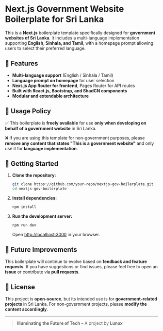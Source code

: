 # Next.js Government Website Boilerplate for Sri Lanka

This is a **Next.js** boilerplate template specifically designed for **government websites of Sri Lanka**. It includes a multi-language implementation supporting **English, Sinhala, and Tamil**, with a homepage prompt allowing users to select their preferred language.

## 🚀 Features

- **Multi-language support** (English / Sinhala / Tamil)
- **Language prompt on homepage** for user selection
- **Next.js App Router for frontend**, Pages Router for API routes
- **Built with React.js, Bootstrap, and ShadCN components**
- **Modular and extendable architecture**

## 🎯 Usage Policy

✅ This boilerplate is **freely available** for use **only when developing on behalf of a government website** in Sri Lanka.

❌ If you are using this template for non-government purposes, please **remove any content that states "This is a government website"** and only use it for **language implementation**.

## 📌 Getting Started

1. **Clone the repository:**
   ```bash
   git clone https://github.com/your-repo/nextjs-gov-boilerplate.git
   cd nextjs-gov-boilerplate
   ```

2. **Install dependencies:**
   ```bash
   npm install
   ```

3. **Run the development server:**
   ```bash
   npm run dev
   ```
   Open [http://localhost:3000](http://localhost:3000) in your browser.

## 📢 Future Improvements

This boilerplate will continue to evolve based on **feedback and feature requests**. If you have suggestions or find issues, please feel free to open an **issue** or contribute via **pull requests**.

## 📄 License

This project is **open-source**, but its intended use is for **government-related projects** in Sri Lanka. For non-government projects, please **modify the content accordingly**.

---

> **Illuminating the Future of Tech** – A project by **Lunox**